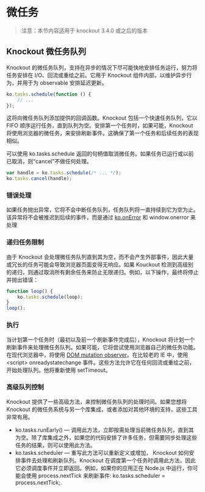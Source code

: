 # 微任务
> 注意：本节内容适用于 knockout 3.4.0 或之后的版本

## Knockout 微任务队列
Knockout 的微任务队列，支持在异步的情况下尽可能快地安排任务运行，努力将任务安排在 I/O、回流或重绘之前。它用于 Knockout 组件内部，以维护异步行为，并用于为 observable 安排延迟更新。
```js
ko.tasks.schedule(function () {
    // ...
});
```
这将向微任务队列添加提供的回调函数。Knockout 包括一个快速任务队列，它以 FIFO 顺序运行任务，直到队列为空。安排第一个任务时，如果可能，Knockout 将使用浏览器的微任务，来安排刷新事件。这确保了第一个任务和后续任务的表现相似。

可以使用 ko.tasks.schedule 返回的句柄值取消微任务。如果任务已运行或以前已取消，则“cancel”不做任何处理。
```js
var handle = ko.tasks.schedule(/* ... */);
ko.tasks.cancel(handle);
```

### 错误处理
如果任务抛出异常，它将不会中断任务队列，任务队列将一直持续到它为空为止。该异常将不会被推迟到后续的事件，而是通过 [ko.onError](https://knockoutjs.com/documentation/asynchronous-error-handling.html) 和 window.onerror 来处理

### 递归任务限制
由于 Knockout 会处理微任务队列直到其为空，而不会产生外部事件，因此大量或冗长的任务可能会导致浏览器页面变得无响应。如果 Kouckout 检测到高级别的递归，则通过取消所有剩余任务来防止无限递归。例如，以下操作，最终将停止并抛出错误：
```js
function loop() {
    ko.tasks.schedule(loop);
}
loop();
```

### 执行
当计划第一个任务时（最初以及前一个刷新事件完成后），Knockout 将计划一个刷新事件来处理微任务队列。如果可能，它将尝试使用浏览器自己的微任务功能。在现代浏览器中，将使用 [DOM mutation observer](https://dom.spec.whatwg.org/#mutation-observers)。在比较老的 IE 中，使用 \<script> onreadystatechange 事件。这些方法允许它在任何回流或重绘之前，开始处理队列。他将重新使用 setTimeout。

### 高级队列控制
Knockout 提供了一些高级方法，来控制微任务队列的处理时间。如果您想将 Knockout 的微任务系统与另一个库集成，或者添加对其他环境的支持，这些工具非常有用。
- ko.tasks.runEarly() — 调用此方法，立即按需处理当前微任务队列，直到其为空。除了库集成之外，如果您的代码安排了许多任务，但需要同步处理这些任务的结果，则可以使用此方法。
- ko.tasks.scheduler — 重写此方法可以重新定义或增加， Knockout 如何安排事件去处理和刷新队列。Knockout 在调度第一个任务时调用此方法，因此它必须调度事件并立即返回。例如，如果你的应用正在 Node.js 中运行，你可能会使用 process.nextTick 来刷新事件: ko.tasks.scheduler = process.nextTick;.